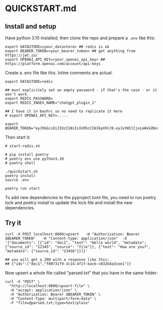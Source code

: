 # QUICKSTART.md

## Install and setup

Have python 3.10 installed, then clone the repo and prepare a `.env` like this:

```shell
export DATASTORE=<your_datastore> ## redis is ok
export BEARER_TOKEN=<your_bearer_token> ## get anything from https://jwt.io/
export OPENAI_API_KEY=<your_openai_api_key> ## https://platform.openai.com/account/api-keys
```

Create a .env file like this. Inline comments are actual.

```shell
export DATASTORE=redis

## must explicitely set an empty password - if that's the case - or it won't work.
export REDIS_PASSWORD=
export REDIS_INDEX_NAME="chatgpt_plugin_1"

## I have it in bashrc so no need to replicate it here
# export OPENAI_API_KEY=.....

export BEARER_TOKEN="eyJhbGciOiJIUzI1NiIsInR5cCI6IkpXVCJ9.eyJuYW1lIjoiaWxkZWxsYSJ9.HqtBqBBm0P9MAH9_52Vhf6J__MHNcH_hcJsj9hSwpsE"
```

Then start it:

```shell
# start-redis.sh

# pip install poetry
# poetry env use python3.10
# poetry shell

./quickstart.sh
poetry install
source .env

poetry run start
```

To add new dependencies to the pyproject.toml file, you need to run poetry lock and poetry install to update the lock file and install the new dependencies.


## Try it

```shell
curl -X POST localhost:8000/upsert   -H "Authorization: Bearer $BEARER_TOKEN"   -H "Content-type: application/json"  -d '{"documents": [{"id": "doc1", "text": "Hello world", "metadata": {"source_id": "12345", "source": "file"}}, {"text": "How are you?", "metadata": {"source_id": "23456"}}]}'

## you will get a 200 with a response like this:
## {"ids":["doc1","f09731f9-3c14-4f1f-bacb-c032b4a3cee1"]}
```

Now upsert a whole file called "parsed.txt" that you have in the same folder:

```shell
curl -X "POST" \
  "http://localhost:8000/upsert-file" \
  -H "accept: application/json" \
  -H "Authorization: Bearer $BEARER_TOKEN" \
  -H "Content-Type: multipart/form-data" \
  -F "file=@parsed.txt;type=text/plain"
```
